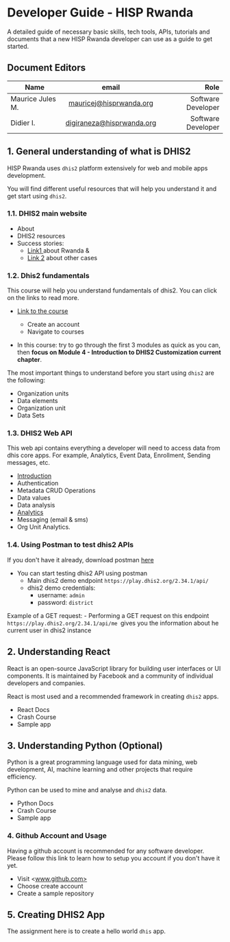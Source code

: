 # Developer Guide - HISP Rwanda
A detailed guide of necessary basic skills, tech tools, APIs, tutorials and documents that a new HISP Rwanda developer can use as a guide to get started.

## Document Editors 
| Name            | email                   | Role                
| ----------------|:-----------------------:| ------------------:|
| Maurice Jules M.| mauricej@hisprwanda.org | Software Developer |
| Didier I.       | digiraneza@hisprwanda.org|Software Developer  |

## 1. General understanding of what is DHIS2
HISP Rwanda uses `dhis2` platform extensively for web and mobile apps development.

You will find different useful resources that will help you understand it and get start using `dhis2`. 

### 1.1. DHIS2 main website
- About
- DHIS2 resources
- Success stories: 
    - [Link1 ](https://www.dhis2.org/rwanda-covid-testing) about Rwanda & 
    - [Link 2](https://www.dhis2.org/in-action) about other cases


### 1.2. Dhis2 fundamentals 
This course will help you understand fundamentals of dhis2. You can click on the links to read more. 
- [Link to the course](https://academy.dhis2.org/courses/HISP/DHIS2_Level1/2015_Q1/about)
    - Create an account 
    - Navigate to courses

- In this course: try to go through the first 3 modules as quick as you can, then **focus on Module 4 - Introduction to DHIS2 Customization current chapter**. 

The most important things to understand before you start using `dhis2` are the following: 
- Organization units
- Data elements
- Organization unit
- Data Sets 


### 1.3. DHIS2 Web API 
This web api contains everything a developer will need to access data from dhis core apps. 
For example, Analytics, Event Data, Enrollment, Sending messages, etc. 
- [Introduction](https://docs.dhis2.org/2.34/en/dhis2_developer_manual/web-api.html#introduction)
- Authentication
- Metadata CRUD Operations
- Data values
- Data analysis
- [Analytics](https://docs.dhis2.org/2.34/en/dhis2_developer_manual/web-api.html#analytics)
- Messaging (email & sms)
- Org Unit Analytics. 

### 1.4. Using Postman to test dhis2 APIs
If you don't have it already, download postman [here](https://www.postman.com/downloads/)
- You can start testing dhis2 API using postman
    - Main dhis2 demo endpoint `https://play.dhis2.org/2.34.1/api/ `
    - dhis2 demo credentials:
        - username: `admin`
        - password: `district`

Example of a GET request:
    - Performing a GET request on this endpoint `https://play.dhis2.org/2.34.1/api/me `gives you the information about he current user in dhis2 instance


## 2. Understanding React
React is an open-source JavaScript library for building user interfaces or UI components. It is maintained by Facebook and a community of individual developers and companies.

React is most used and a recommended framework in creating `dhis2` apps.

- React Docs
- Crash Course
- Sample app

## 3. Understanding Python (Optional)
Python is a great programming language used for data mining, web development, AI, machine learning and other projects that require efficiency. 

Python can be used to mine and analyse and `dhis2` data.

- Python Docs
- Crash Course
- Sample app

### 4. Github Account and Usage
Having a github account is recommended for any software developer. Please follow this link to learn how to setup you account if you don't have it yet.

- Visit <www.github.com>
- Choose create account
- Create a sample repository

## 5. Creating DHIS2 App
The assignment here is to create a hello world `dhis` app.


